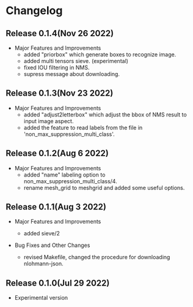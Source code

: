 # Changelog

## Release 0.1.4(Nov 26 2022)

  * Major Features and Improvements
    * added "priorbox" which generate boxes to recognize image.
    * added multi tensors sieve. (experimental)
    * fixed IOU filtering in NMS.
    * supress message about downloading.

## Release 0.1.3(Nov 23 2022)

  * Major Features and Improvements
    * added "adjust2letterbox" which adjust the bbox of NMS result to input image aspect.
    * added the feature to read labels from the file in 'non_max_suppression_multi_class'.

## Release 0.1.2(Aug 6 2022)

  * Major Features and Improvements
    * added "name" labeling option to non_max_suppression_multi_class/4.
    * rename mesh_grid to meshgrid and added some useful options.

## Release 0.1.1(Aug 3 2022)

  * Major Features and Improvements
    * added sieve/2

  * Bug Fixes and Other Changes
    * revised Makefile, changed the procedure for downloading nlohmann-json.

## Release 0.1.0(Jul 29 2022)

  * Experimental version
